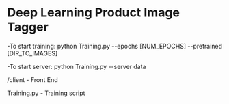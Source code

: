 # Deep Learning Product Image Tagger

-To start training:  python Training.py --epochs [NUM_EPOCHS] --pretrained [DIR_TO_IMAGES]

-To start server: python Training.py --server data

/client - Front End

Training.py - Training script
